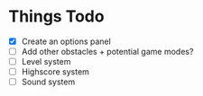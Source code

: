 # Things Todo

- [x] Create an options panel
- [ ] Add other obstacles + potential game modes?
- [ ] Level system
- [ ] Highscore system
- [ ] Sound system